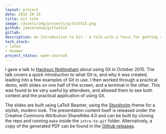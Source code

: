 ```yaml
---
layout: project
date: 2015-10-15
title: Git talk
image: /assets/img/projects/gittalk15.png
github: jamietanna/gittalk15
gitlab:
description: An Introduction to Git - a talk with a focus for getting started with Git practically.
tech_stack:
- latex
- beamer
project_status: open-sourced
---
```


I gave a talk to <a href="http://hacksocnotts.co.uk">Hacksoc Nottingham</a> about using Git in October 2015. The talk covers a quick introduction to what Git is, and why it was created, leading into a few examples of Git in use. I then worked through a practical demo, with slides on one half of the screen, and a terminal in the other. This was found to be very useful by attendees, and allowed them to see both context and the practical application of using Git.

The slides are built using LaTeX Beamer, using the [Stockholm](https://www.overleaf.com/latex/templates/stockholm-beamer-theme/xjysnqdxfjbc) theme for a stylish, modern look. The presentation content itself is released under the Creative Commons Attribution ShareAlike 4.0 and can be built by cloning the repo and running `make` inside the `intro-to-git` folder. Alternatively, a copy of the generated PDF can be found in the [Github releases](https://www.overleaf.com/latex/templates/stockholm-beamer-theme/xjysnqdxfjbc).
